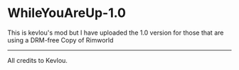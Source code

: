 # WhileYouAreUp-1.0
This is kevlou's mod but I have uploaded the 1.0 version for those that are using a DRM-free Copy of Rimworld

---
All credits to Kevlou.
